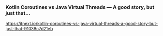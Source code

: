 ### Kotlin Coroutines vs Java Virtual Threads — A good story, but just that…
https://itnext.io/kotlin-coroutines-vs-java-virtual-threads-a-good-story-but-just-that-91038c7d21eb